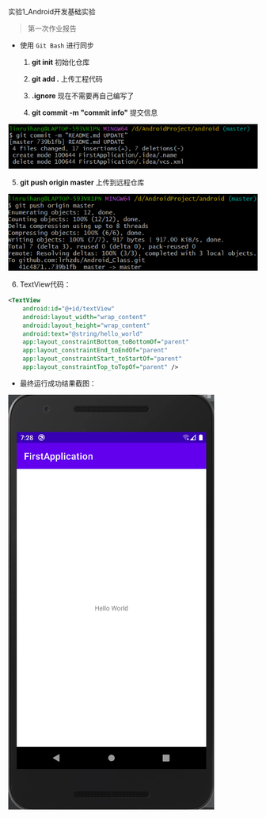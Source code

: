 实验1_Android开发基础实验

> 第一次作业报告
- 使用 `Git Bash` 进行同步

  1. **git init**	初始化仓库

  2. **git add .**  上传工程代码

  3. **.ignore**  现在不需要再自己编写了

  4. **git commit -m "commit info"**  提交信息

![image](pic/img_1.png)

  5. **git push origin master**  上传到远程仓库

![image](pic/img_2.png)

  6. TextView代码：

```xml
<TextView
    android:id="@+id/textView"
    android:layout_width="wrap_content"
    android:layout_height="wrap_content"
    android:text="@string/hello_world"
    app:layout_constraintBottom_toBottomOf="parent"
    app:layout_constraintEnd_toEndOf="parent"
    app:layout_constraintStart_toStartOf="parent"
    app:layout_constraintTop_toTopOf="parent" />
```

- 最终运行成功结果截图：


![image](pic/img.png)

  

